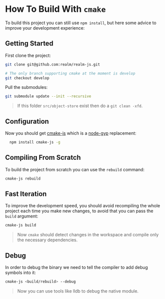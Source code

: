 # How To Build With `cmake`

To build this project you can still use `npm install`, but here some advice to improve your development experience:


## Getting Started

First clone the project:
```sh
git clone git@github.com:realm/realm-js.git

# The only branch supporting cmake at the moment is develop
git checkout develop
```

Pull the submodules:

```sh
git submodule update --init --recursive
```
> If this folder `src/object-store` exist then do a `git clean -xfd`.



## Configuration
Now you should get [cmake-js](https://www.npmjs.com/package/cmake-js) which is a [node-gyp](https://github.com/nodejs/node-gyp) replacement:

```sh
  npm install cmake-js -g
```

## Compiling From Scratch

To build the project from scratch you can use the `rebuild` command:

```sh
cmake-js rebuild
```

## Fast Iteration

To improve the development speed, you should avoid recompiling the whole project each time you make new changes, to avoid that you can pass the `build` argument:

```sh
cmake-js build 
```
> Now `cmake` should detect changes in the workspace and compile only the necessary dependencies.

## Debug

In order to debug the binary we need to tell the compiler to add debug symbols into it:

```sh
cmake-js <build/rebuild> --debug
```
> Now you can use tools like lldb to debug the native module.
